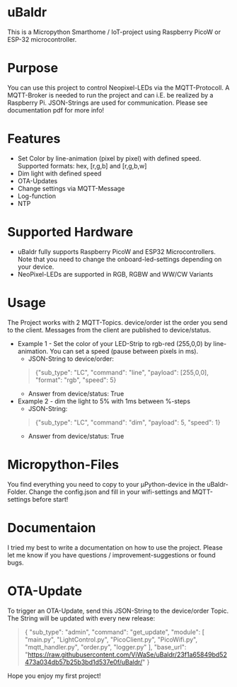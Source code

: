 # uBaldr
This is a Micropython Smarthome / IoT-project using Raspberry PicoW or ESP-32 microcontroller.

# Purpose
You can use this project to control Neopixel-LEDs via the MQTT-Protocoll. A MQTT-Broker is needed to run the project and can i.E. be realized by a Raspberry Pi.
JSON-Strings are used for communication. Please see documentation pdf for more info!

# Features
- Set Color by line-animation (pixel by pixel) with defined speed. Supported formats: hex, [r,g,b] and [r,g,b,w]
- Dim light with defined speed
- OTA-Updates
- Change settings via MQTT-Message
- Log-function
- NTP

# Supported Hardware
- uBaldr fully supports Raspberry PicoW and ESP32 Microcontrollers. Note that you need to change the onboard-led-settings depending on your device.
- NeoPixel-LEDs are supported in RGB, RGBW and WW/CW Variants

# Usage
The Project works with 2 MQTT-Topics. device/order ist the order you send to the client. Messages from the client are published to device/status.
  - Example 1 - Set the color of your LED-Strip to rgb-red (255,0,0) by line-animation. You can set a speed (pause between pixels in ms).
    - JSON-String to device/order:
    > {"sub_type": "LC", "command": "line", "payload": [255,0,0], "format": "rgb", "speed": 5}
    - Answer from device/status: True
  - Example 2 - dim the light to 5% with 1ms between %-steps
    - JSON-String:
    > {"sub_type": "LC", "command": "dim", "payload": 5, "speed": 1}
    - Answer from device/status: True

# Micropython-Files
You find everything you need to copy to your µPython-device in the uBaldr-Folder.
Change the config.json and fill in your wifi-settings and MQTT-settings before start!

# Documentaion
I tried my best to write a documentation on how to use the project.
Please let me know if you have questions / improvement-suggestions or found bugs. 

# OTA-Update
To trigger an OTA-Update, send this JSON-String to the device/order Topic. The String will be updated with every new release:
>{
  "sub_type": "admin",
  "command": "get_update",
  "module": [
    "main.py",
    "LightControl.py",
    "PicoClient.py",
    "PicoWifi.py",
    "mqtt_handler.py",
    "order.py",
    "logger.py"
  ],
  "base_url": "https://raw.githubusercontent.com/ViWaSe/uBaldr/23f1a65849bd52473a034db57b25b3bd1d537e0f/uBaldr/"
}

Hope you enjoy my first project!
